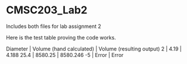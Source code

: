 # CMSC203_Lab2

Includes both files for lab assignment 2

Here is the test table proving the code works.

Diameter |	Volume (hand calculated) |	Volume (resulting output) 
2		     |           4.19            |          4.188 
25.4		 |          8580.25          |         8580.246 
-5		   |           Error           |          Error 
